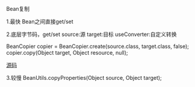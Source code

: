 Bean复制

1.最快
Bean之间直接get/set

2.底层字节码，get/set
source:源
target:目标
useConverter:自定义转换

BeanCopier copier = BeanCopier.create(source.class, target.class, false);
copier.copy(Object target, Object resource, null);

[源码](https://blog.csdn.net/loushuiyifan/article/details/82461955)

3.较慢
BeanUtils.copyProperties(Object source, Object target);
